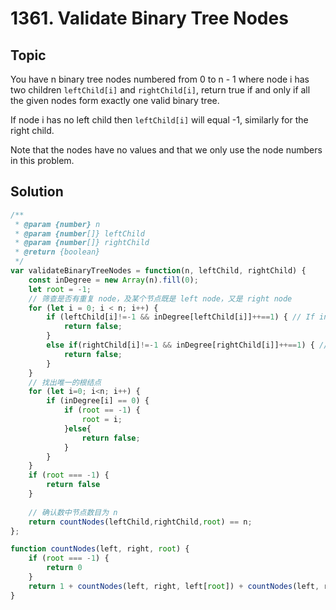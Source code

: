 # 1361. Validate Binary Tree Nodes

## Topic

You have n binary tree nodes numbered from 0 to n - 1 where node i has two children `leftChild[i]` and `rightChild[i]`, return true if and only if all the given nodes form exactly one valid binary tree.

If node i has no left child then `leftChild[i]` will equal -1, similarly for the right child.

Note that the nodes have no values and that we only use the node numbers in this problem.

## Solution

```js
/**
 * @param {number} n
 * @param {number[]} leftChild
 * @param {number[]} rightChild
 * @return {boolean}
 */
var validateBinaryTreeNodes = function(n, leftChild, rightChild) {
    const inDegree = new Array(n).fill(0);
    let root = -1;
    // 筛查是否有重复 node，及某个节点既是 left node，又是 right node
    for (let i = 0; i < n; i++) {
        if (leftChild[i]!=-1 && inDegree[leftChild[i]]++==1) { // If in-degree exceeds 1 return false.
            return false;
        }  
        else if(rightChild[i]!=-1 && inDegree[rightChild[i]]++==1) { // If in-degree exceeds 1 return false.
            return false;
        }  
    }
    // 找出唯一的根结点
    for (let i=0; i<n; i++) {
        if (inDegree[i] == 0) {
            if (root == -1) {
                root = i;
            }else{
                return false;
            }
        }
    }
    if (root === -1) {
        return false
    }
    
    // 确认数中节点数目为 n
    return countNodes(leftChild,rightChild,root) == n;
};

function countNodes(left, right, root) {
    if (root === -1) {
        return 0
    }
    return 1 + countNodes(left, right, left[root]) + countNodes(left, right, right[root])
}
```
